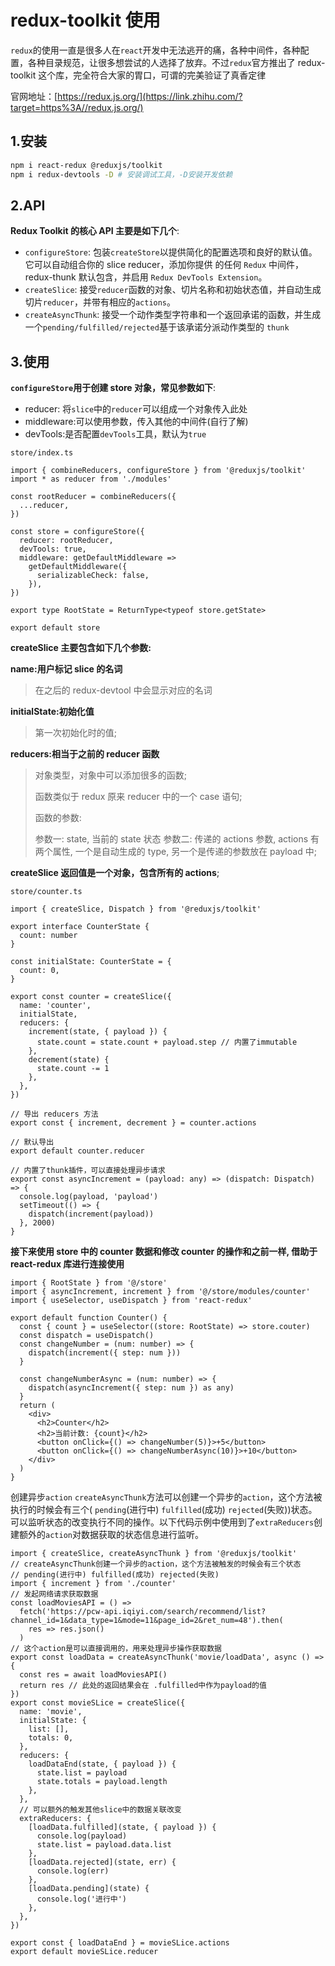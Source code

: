 # redux-toolkit 使用

`redux`的使用一直是很多人在`react`开发中无法逃开的痛，各种中间件，各种配置，各种目录规范，让很多想尝试的人选择了放弃。不过`redux`官方推出了 redux-toolkit 这个库，完全符合大家的胃口，可谓的完美验证了真香定律

官网地址：[https://redux.js.org/](https://link.zhihu.com/?target=https%3A//redux.js.org/)

## 1.安装

```bash
npm i react-redux @reduxjs/toolkit
npm i redux-devtools -D # 安装调试工具，-D安装开发依赖
```

## 2.API

**Redux Toolkit 的核心 API 主要是如下几个**:

- `configureStore`: 包装`createStore`以提供简化的配置选项和良好的默认值。它可以自动组合你的 slice reducer，添加你提供 的任何 `Redux` 中间件，redux-thunk 默认包含，并启用 `Redux DevTools Extension`。
- `createSlice`: 接受`reducer`函数的对象、切片名称和初始状态值，并自动生成切片`reducer`，并带有相应的`actions`。
- `createAsyncThunk`: 接受一个动作类型字符串和一个返回承诺的函数，并生成一个`pending/fulfilled/rejected`基于该承诺分派动作类型的 `thunk`

## 3.使用

**`configureStore`用于创建 store 对象，常见参数如下**:

- reducer: 将`slice`中的`reducer`可以组成一个对象传入此处
- middleware:可以使用参数，传入其他的中间件(自行了解)
- devTools:是否配置`devTools`工具，默认为`true`

`store/index.ts`

```tsx
import { combineReducers, configureStore } from '@reduxjs/toolkit'
import * as reducer from './modules'

const rootReducer = combineReducers({
  ...reducer,
})

const store = configureStore({
  reducer: rootReducer,
  devTools: true,
  middleware: getDefaultMiddleware =>
    getDefaultMiddleware({
      serializableCheck: false,
    }),
})

export type RootState = ReturnType<typeof store.getState>

export default store
```

**createSlice 主要包含如下几个参数:**

**name:用户标记 slice 的名词**

> 在之后的 redux-devtool 中会显示对应的名词

**initialState:初始化值**

> 第一次初始化时的值;

**reducers:相当于之前的 reducer 函数**

> 对象类型，对象中可以添加很多的函数;
>
> 函数类似于 redux 原来 reducer 中的一个 case 语句;
>
> 函数的参数:
>
> 参数一: state, 当前的 state 状态
> 参数二: 传递的 actions 参数, actions 有两个属性, 一个是自动生成的 type, 另一个是传递的参数放在 payload 中;

**createSlice 返回值是一个对象，包含所有的 actions**;

`store/counter.ts`

```tsx
import { createSlice, Dispatch } from '@reduxjs/toolkit'

export interface CounterState {
  count: number
}

const initialState: CounterState = {
  count: 0,
}

export const counter = createSlice({
  name: 'counter',
  initialState,
  reducers: {
    increment(state, { payload }) {
      state.count = state.count + payload.step // 内置了immutable
    },
    decrement(state) {
      state.count -= 1
    },
  },
})

// 导出 reducers 方法
export const { increment, decrement } = counter.actions

// 默认导出
export default counter.reducer

// 内置了thunk插件，可以直接处理异步请求
export const asyncIncrement = (payload: any) => (dispatch: Dispatch) => {
  console.log(payload, 'payload')
  setTimeout(() => {
    dispatch(increment(payload))
  }, 2000)
}
```

**接下来使用 store 中的 counter 数据和修改 counter 的操作和之前一样, 借助于 react-redux 库进行连接使用**

```tsx
import { RootState } from '@/store'
import { asyncIncrement, increment } from '@/store/modules/counter'
import { useSelector, useDispatch } from 'react-redux'

export default function Counter() {
  const { count } = useSelector((store: RootState) => store.couter)
  const dispatch = useDispatch()
  const changeNumber = (num: number) => {
    dispatch(increment({ step: num }))
  }

  const changeNumberAsync = (num: number) => {
    dispatch(asyncIncrement({ step: num }) as any)
  }
  return (
    <div>
      <h2>Counter</h2>
      <h2>当前计数: {count}</h2>
      <button onClick={() => changeNumber(5)}>+5</button>
      <button onClick={() => changeNumberAsync(10)}>+10</button>
    </div>
  )
}
```

创建异步`action`
`createAsyncThunk`方法可以创建一个异步的`action`，这个方法被执行的时候会有三个( `pending`(进行中) `fulfilled`(成功) `rejected`(失败))状态。可以监听状态的改变执行不同的操作。以下代码示例中使用到了`extraReducers`创建额外的`action`对数据获取的状态信息进行监听。

```tsx
import { createSlice, createAsyncThunk } from '@reduxjs/toolkit'
// createAsyncThunk创建一个异步的action，这个方法被触发的时候会有三个状态
// pending(进行中) fulfilled(成功) rejected(失败)
import { increment } from './counter'
// 发起网络请求获取数据
const loadMoviesAPI = () =>
  fetch('https://pcw-api.iqiyi.com/search/recommend/list?channel_id=1&data_type=1&mode=11&page_id=2&ret_num=48').then(
    res => res.json()
  )
// 这个action是可以直接调用的，用来处理异步操作获取数据
export const loadData = createAsyncThunk('movie/loadData', async () => {
  const res = await loadMoviesAPI()
  return res // 此处的返回结果会在 .fulfilled中作为payload的值
})
export const movieSLice = createSlice({
  name: 'movie',
  initialState: {
    list: [],
    totals: 0,
  },
  reducers: {
    loadDataEnd(state, { payload }) {
      state.list = payload
      state.totals = payload.length
    },
  },
  // 可以额外的触发其他slice中的数据关联改变
  extraReducers: {
    [loadData.fulfilled](state, { payload }) {
      console.log(payload)
      state.list = payload.data.list
    },
    [loadData.rejected](state, err) {
      console.log(err)
    },
    [loadData.pending](state) {
      console.log('进行中')
    },
  },
})

export const { loadDataEnd } = movieSLice.actions
export default movieSLice.reducer
```
 
 